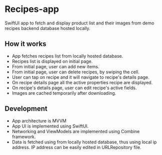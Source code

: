 # Recipes-app
SwiftUI app to fetch and display product list and their images from demo recipes backend database hosted locally.

## How it works
- App fetches recipes list from locally hosted database.
- Recipes list is displayed on initial page.
- From initial page, user can add new items.
- From initial page, user can delete recipes, by swiping the cell.
- User can tap on recipe and it will navigate to recipe's details page.
- On recipe details page all the active properties recipe are displayed.
- On recipe's details page, user can edit recipe's active fields.
- Images are cached temporarily after downloading.

## Development
- App architecture is MVVM
- App UI is implemented using SwiftUI.
- Networking and ViewModels are implemented using Combine framework.
- Data is fetched using from locally hosted database, thus using local ip address. IP address can be easily edited in URLRepository file.
